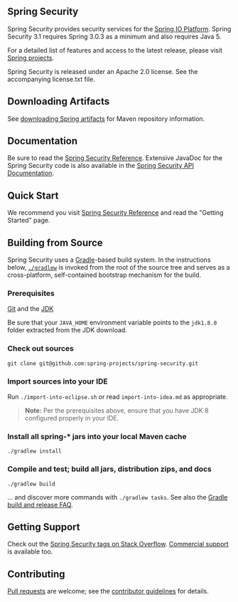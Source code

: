 ## Spring Security
Spring Security provides security services for the [Spring IO Platform][]. Spring Security 3.1 requires Spring 3.0.3 as
a minimum and also requires Java 5.

For a detailed list of features and access to the latest release, please visit
[Spring projects][].

Spring Security is released under an Apache 2.0 license. See the accompanying
license.txt file.

## Downloading Artifacts
See [downloading Spring artifacts][] for Maven repository information.

## Documentation
Be sure to read the [Spring Security Reference].
Extensive JavaDoc for the Spring Security code is also available in the [Spring Security API Documentation][].

## Quick Start
We recommend you visit [Spring Security Reference][] and read the "Getting Started" page.

## Building from Source

Spring Security uses a [Gradle][]-based build system. In the instructions
below, [`./gradlew`][] is invoked from the root of the source tree and serves as
a cross-platform, self-contained bootstrap mechanism for the build.

### Prerequisites

[Git][] and the [JDK][JDK8 build]

Be sure that your `JAVA_HOME` environment variable points to the `jdk1.8.0` folder
extracted from the JDK download.

### Check out sources
`git clone git@github.com:spring-projects/spring-security.git`

### Import sources into your IDE
Run `./import-into-eclipse.sh` or read `import-into-idea.md` as appropriate.
> **Note:** Per the prerequisites above, ensure that you have JDK 8 configured properly in your IDE.

### Install all spring-\* jars into your local Maven cache
`./gradlew install`

### Compile and test; build all jars, distribution zips, and docs
`./gradlew build`

... and discover more commands with `./gradlew tasks`. See also the [Gradle
build and release FAQ][].

## Getting Support
Check out the [Spring Security tags on Stack Overflow][]. [Commercial support][] is available too.

## Contributing
[Pull requests][] are welcome; see the [contributor guidelines][] for details.

[Spring IO Platform]: http://www.spring.io
[Spring projects]: http://spring.io/projects
[Spring Security Reference]: http://docs.spring.io/spring-security/site/docs/current/reference/htmlsingle/
[Spring Security API Documentation]: http://docs.spring.io/spring-security/site/docs/current/apidocs/
[downloading Spring artifacts]: https://github.com/spring-projects/spring-framework/wiki/Downloading-Spring-artifacts
[`./gradlew`]: http://vimeo.com/34436402
[Gradle]: http://gradle.org
[Gradle build and release FAQ]: https://github.com/spring-projects/spring-framework/wiki/Gradle-build-and-release-FAQ
[Git]: http://help.github.com/set-up-git-redirect
[JDK8 build]: http://www.oracle.com/technetwork/java/javase/downloads
[Spring Security tags on Stack Overflow]: http://stackoverflow.com/questions/tagged/spring-security
[Commercial support]: http://spring.io/services
[Pull requests]: http://help.github.com/send-pull-requests
[contributor guidelines]: https://github.com/spring-projects/spring-security/blob/master/CONTRIBUTING.md

